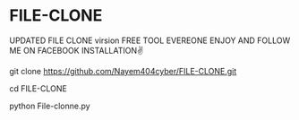 # FILE-CLONE
UPDATED FILE CLONE virsion
FREE TOOL EVEREONE ENJOY AND FOLLOW ME ON FACEBOOK
INSTALLATION✌️



git clone https://github.com/Nayem404cyber/FILE-CLONE.git

cd FILE-CLONE

python File-clonne.py
